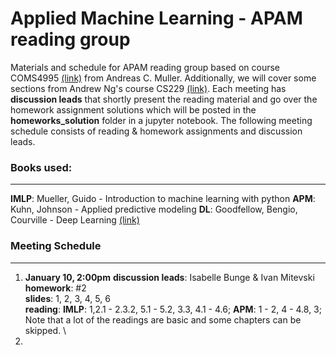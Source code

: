 # Applied Machine Learning - APAM reading group

Materials and schedule for APAM reading group based on course COMS4995 [(link)](http://www.cs.columbia.edu/~amueller/comsw4995s19/schedule/) from Andreas C. Muller. Additionally, we will cover some sections from Andrew Ng's course CS229 [(link)](http://www.cs.columbia.edu/~amueller/comsw4995s19/schedule/).
Each meeting has **discussion leads** that shortly present the reading material and go over the homework assignment solutions which will be posted in the **homeworks_solution** folder in a jupyter notebook. The following meeting schedule consists of reading & homework assignments and  discussion leads. 
### Books used: 
---
**IMLP**: Mueller, Guido - Introduction to machine learning with python
**APM**: Kuhn, Johnson - Applied predictive modeling
**DL**: Goodfellow, Bengio, Courville - Deep Learning [(link)](http://www.deeplearningbook.org)
### Meeting Schedule
--- 
1.  **January 10, 2:00pm**
**discussion leads**: Isabelle Bunge & Ivan Mitevski \
**homework**: #2 \
**slides**: 1, 2, 3, 4, 5, 6 \
**reading**: **IMLP**: 1,2.1 - 2.3.2, 5.1 - 5.2, 3.3, 4.1 - 4.6; **APM**: 1 - 2, 4 - 4.8, 3;  \
Note that a lot of the readings are basic and some chapters can be skipped. \
2. 

